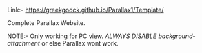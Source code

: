 Link:- https://greekgodck.github.io/Parallax1/Template/

Complete Parallax Website.

NOTE:- Only working for PC view.
*ALWAYS DISABLE background-attachment* or else Parallax wont work.
